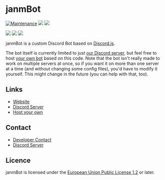 # janmBot

[![Maintenance](https://img.shields.io/badge/Maintained%3F-yes-green.svg)](https://GitHub.com/janmml/janmBot/graphs/commit-activity)
![](https://img.shields.io/github/contributors-anon/janmml/janmBot)
![](https://img.shields.io/discord/677598544160358418)

![](https://img.shields.io/david/janmml/janmBot)
![](https://img.shields.io/github/package-json/v/janmml/janmBot)
![](https://img.shields.io/website?down_color=red&down_message=offline&up_color=green&up_message=online&url=https%3A%2F%2Fjanm.ml)


janmBot is a custom Discord Bot based on [Discord.js](https://github.com/discordjs/discord.js).

The bot itself is currently limited to just [our Discord server](https://janm.ml/discord), but feel free to host [your own bot](https://discord.com/developers/applications) based on this code.
Note that the bot isn't really made to work on multiple servers at once, so if you want it on more than one server at a time (and without changing some config files), you'd have to modify it yourself. This might change in the future (you can help with that, too).

## Links

- [Website](https://janm.ml)
- [Discord Server](https://janm.ml/discord)
- [Host your own](https://janm.ml/dev/janmbot#host)

## Contact 

- [Developer Contact](https://janm.ml/contact)
- [Discord Server](https://janm.ml/discord)

## Licence

janmBot is licensed under the [European Union Public License 1.2](http://ec.europa.eu/idabc/eupl.html) or later.
